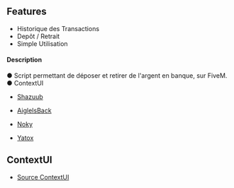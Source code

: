 ## Features
- Historique des Transactions
- Depôt / Retrait
- Simple Utilisation

#### Description
● Script permettant de déposer et retirer de l'argent en banque, sur FiveM.
● ContextUI


- [Shazuub](https://github.com/Shazuub)

- [AigleIsBack](https://github.com/AigleIsBack)

- [Noky](https://github.com/nokyaya)

- [Yatox](https://github.com/Yatox18)


## ContextUI
- [Source ContextUI](https://github.com/Kalyptus/ContextUI)
